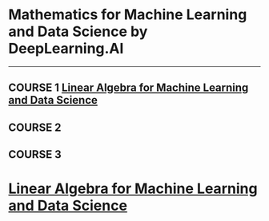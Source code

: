 # Mathematics for Machine Learning and Data Science by DeepLearning.AI

----

## COURSE 1 [Linear Algebra for Machine Learning and Data Science]()

## COURSE 2

## COURSE 3



# [Linear Algebra for Machine Learning and Data Science]()
